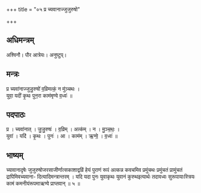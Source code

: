 +++
title = "०५ प्र च्यवानाज्जुजुरुषो"

+++
## अधिमन्त्रम्
अश्विनौ। पौर आत्रेयः। अनुष्टुप्।

## मन्त्रः
प्र च्यवा॑नाज्जुजु॒रुषो॑ व॒व्रिमत्कं॒ न मु॑ञ्चथः ।  
युवा॒ यदी॑ कृ॒थः पुन॒रा काम॑मृण्वे व॒ध्वः॑ ॥

## पदपाठः
प्र । च्यवा॑नात् । जु॒जु॒रुषः॑ । व॒व्रिम् । अत्क॑म् । न । मु॒ञ्च॒थः॒ ।  
युवा॑ । यदि॑ । कृ॒थः । पुनः॑ । आ । काम॑म् । ऋ॒ण्वे॒ । व॒ध्वः॑ ॥

## भाष्यम्
च्यावानादृषेः जुजुरुषोजरसाजीर्णात्सकाशाद्वव्रिं हेयं पुराणं रूपं अत्कन्न कवचमिव प्रमुंचथः प्रमुंचतं प्रामुंचतं द्रापिमिवच्यवाना- दित्यादिमन्त्रान्तरम् । यदि यदा पुनः युवाकृथः युवानं कुरुथइत्यार्थः तदावध्वः सुरूपायाःस्त्रियः कामं कमनीयंरूपमाऋण्वे प्राप्तवान् ॥ ५ ॥